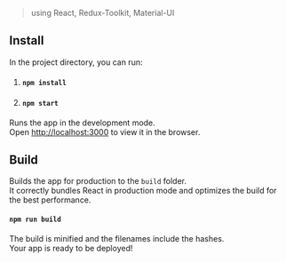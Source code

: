 >using React, Redux-Toolkit, Material-UI

## Install

In the project directory, you can run:

1) #### `npm install`
2) #### `npm start`

Runs the app in the development mode.\
Open [http://localhost:3000](http://localhost:3000) to view it in the browser.

## Build

Builds the app for production to the `build` folder.\
It correctly bundles React in production mode and optimizes the build for the best performance.

#### `npm run build`


The build is minified and the filenames include the hashes.\
Your app is ready to be deployed!